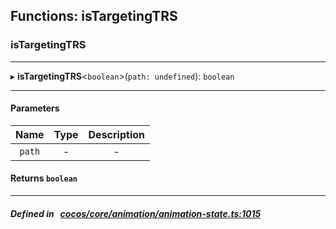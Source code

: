 ## Functions: isTargetingTRS

### isTargetingTRS


___
▸ **isTargetingTRS**<`boolean`\>(`path: undefined`): `boolean`
___


#### Parameters

| Name | Type | Description |
| :------: | :------: | :------: |
| `path` | - | - |


#### Returns `boolean` 
___


##### Defined in &nbsp;   [cocos/core/animation/animation-state.ts:1015](https://github.com/cocos-creator/engine/blob/c7bf6b8a9/cocos/core/animation/animation-state.ts#L1015)&nbsp;
